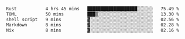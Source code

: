 <!--START_SECTION:waka-->

```txt
Rust           4 hrs 45 mins   ███████████████████░░░░░░   75.49 %
TOML           50 mins         ███▒░░░░░░░░░░░░░░░░░░░░░   13.30 %
shell script   9 mins          ▓░░░░░░░░░░░░░░░░░░░░░░░░   02.56 %
Markdown       8 mins          ▓░░░░░░░░░░░░░░░░░░░░░░░░   02.28 %
Nix            8 mins          ▓░░░░░░░░░░░░░░░░░░░░░░░░   02.16 %
```

<!--END_SECTION:waka-->